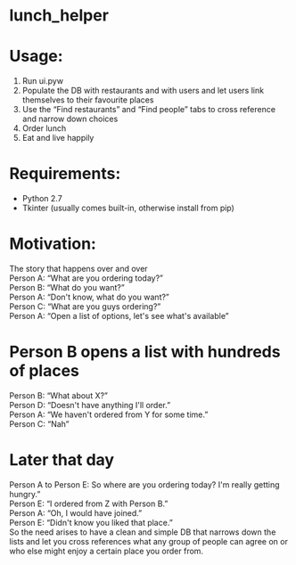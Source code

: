# lunch_helper

Usage:
======
1. Run ui.pyw
2. Populate the DB with restaurants and with users and let users link themselves to their favourite places
3. Use the “Find restaurants” and “Find people” tabs to cross reference and narrow down choices
4. Order lunch
5. Eat and live happily

Requirements:
=============
 - Python 2.7
 - Tkinter (usually comes built-in, otherwise install from pip)

Motivation:
===========
The story that happens over and over  
  Person A: “What are you ordering today?”  
  Person B: “What do you want?”  
  Person A: “Don't know, what do you want?”  
  Person C: “What are you guys ordering?”  
  Person A: “Open a list of options, let's see what's available”  
  # Person B opens a list with hundreds of places  
  Person B: “What about X?”  
  Person D: “Doesn't have anything I'll order.”  
  Person A: “We haven't ordered from Y for some time.”  
  Person C: “Nah”  
  # Later that day  
  Person A to Person E: So where are you ordering today? I'm really getting hungry.”  
  Person E: “I ordered from Z with Person B.”  
  Person A: “Oh, I would have joined.”  
  Person E: “Didn't know you liked that place.”  
So the need arises to have a clean and simple DB that narrows down the lists and let you cross references what any group of   people can agree on or who else might enjoy a certain place you order from.  
